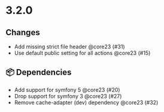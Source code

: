 # 3.2.0
## Changes

- Add missing strict file header @core23 (#31)
- Use default public setting for all actions @core23 (#15)

## 📦 Dependencies

- Add support for symfony 5 @core23 (#20)
- Drop support for symfony 3 @core23 (#27)
- Remove cache-adapter (dev) dependency @core23 (#32)

